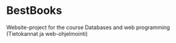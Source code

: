 # BestBooks
Website-project for the course Databases and web programming (Tietokannat ja web-ohjelmointi)
